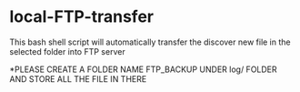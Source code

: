 # local-FTP-transfer
This bash shell script will automatically transfer the discover new file in the selected folder into FTP server 

*PLEASE CREATE A FOLDER NAME FTP_BACKUP UNDER log/ FOLDER AND STORE ALL THE FILE IN THERE
